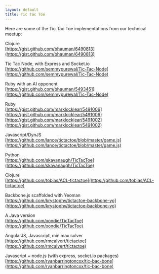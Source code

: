 ```yaml
---
layout: default
title: Tic Tac Toe
---
```


Here are some of the Tic Tac Toe implementations from our technical meetup:

Clojure  
[https://gist.github.com/bhauman/6490813](https://gist.github.com/bhauman/6490813)

Tic Tac Node, with Express and Socket.io  
[https://github.com/semmypurewal/Tic-Tac-Node](https://github.com/semmypurewal/Tic-Tac-Node)

Ruby with an AI opponent  
[https://gist.github.com/bhauman/5493451](https://github.com/semmypurewal/Tic-Tac-Node)

Ruby  
[https://gist.github.com/marklocklear/5491006](https://gist.github.com/marklocklear/5491006)  
[https://gist.github.com/marklocklear/5491002](https://gist.github.com/marklocklear/5491002)

Javascript/DynJS  
[https://github.com/lance/tictactoe/blob/master/game.js](https://github.com/lance/tictactoe/blob/master/game.js)

Python  
[https://github.com/skavanaugh/TicTacToe](https://github.com/skavanaugh/TicTacToe)

Clojure   
[https://github.com/tobias/ACL-tictactoe](https://github.com/tobias/ACL-tictactoe)

Backbone.js scaffolded with Yeoman  
[https://github.com/krystophv/tictactoe-backbone-yo](https://github.com/krystophv/tictactoe-backbone-yo)

A Java version  
[https://github.com/xondie/TicTacToe](https://github.com/xondie/TicTacToe)

AngularJS, Javascript, minimax solver  
[https://github.com/rmcalvert/tictactoe](https://github.com/rmcalvert/tictactoe)

Javascript + node.js (with express, socket.io packages)  
[https://github.com/ryanbarringtoncox/tic-bac-bone](https://github.com/ryanbarringtoncox/tic-bac-bone)
